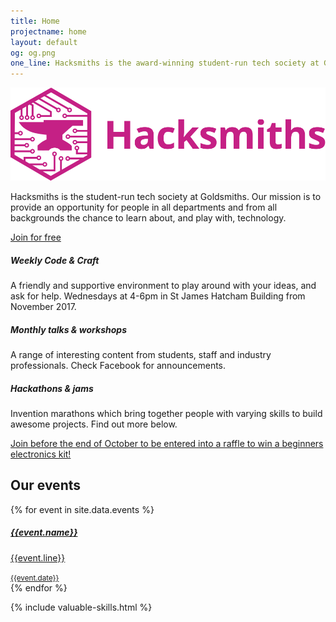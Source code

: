 ```yaml
---
title: Home
projectname: home
layout: default
og: og.png
one_line: Hacksmiths is the award-winning student-run tech society at Goldsmiths, University of London.
---
```


<section class="switchable feature-large bg--secondary hero">
    <div class="container">
        <div class="row">
            <div class="col-sm-6 col-md-5">
                <div class="switchable__text">
                    <img src="/assets/img/logo-hacksmiths.svg" alt="Hacksmiths Logo">
                    <p class="lead"> Hacksmiths is the student-run tech society at Goldsmiths. Our mission is to provide an opportunity for people in all departments and from all backgrounds the chance to learn about, and play with, technology. </p>
                    <a class="btn btn--sm btn--primary type--uppercase" href="/join"> <span class="btn__text">Join for free</span> </a>
                    <a class="btn btn--sm type--uppercase" href="http://twitter.com/hacksmiths"> <span class="btn__text"><i class="socicon socicon-twitter icon icon--xs"></i></span> </a>
                    <a class="btn btn--sm type--uppercase" href="http://facebook.com/hacksmiths"> <span class="btn__text"><i class="socicon socicon-facebook icon icon--xs"></i></span> </a>
                </div>
            </div>
            <div class="col-sm-6">
                <div class="boxed boxed--lg boxed--border">
                    <div class="feature feature-2">
                        <div class="feature__body">
                            <h5>Weekly Code &amp; Craft</h5>
                            <p>A friendly and supportive environment to play around with your ideas, and ask for help. Wednesdays at 4-6pm in St James Hatcham Building from November 2017.<br></p>
                        </div>
                    </div>
                    <div class="feature feature-2">
                        <div class="feature__body">
                            <h5>Monthly talks &amp; workshops</h5>
                            <p> A range of interesting content from students, staff and industry professionals. Check Facebook for announcements.</p>
                        </div>
                    </div>
                    <div class="feature feature-2">
                        <div class="feature__body">
                            <h5>Hackathons &amp; jams</h5>
                            <p>Invention marathons which bring together people with varying skills to build awesome projects. Find out more below.</p>
                        </div>
                    </div>
                </div>
            </div>
        </div>
    </div>
</section>

<section class="text-center cta cta-4 space--xxs border--bottom bg--primary cta-lottery">
    <a href="/join">
        <div class="container">
            <div class="row">
                <div class="col-sm-12"> <span>Join before the end of October to be entered into a raffle to win a beginners electronics kit!</span> </div>
            </div>
        </div>
    </a>
</section>

<section class="events">
    <div class="container">
        <div class="row">
            <h2>Our events</h2>
            {% for event in site.data.events %}
                <div class="col-sm-4 event-single">
                    <a {% unless event.url == "undefined" %} href="{{event.url}}" {% endunless %}>
                        <div class="feature feature-1">
                            <div class="feature__body boxed boxed--border">
                                <h5>{{event.name}}</h5>
                                <p>{{event.line}}</p> 
                                <small>{{event.date}}</small>
                            </div>
                        </div>
                    </a>
                </div>
            {% endfor %}
        </div>
    </div>
</section>

{% include valuable-skills.html %}